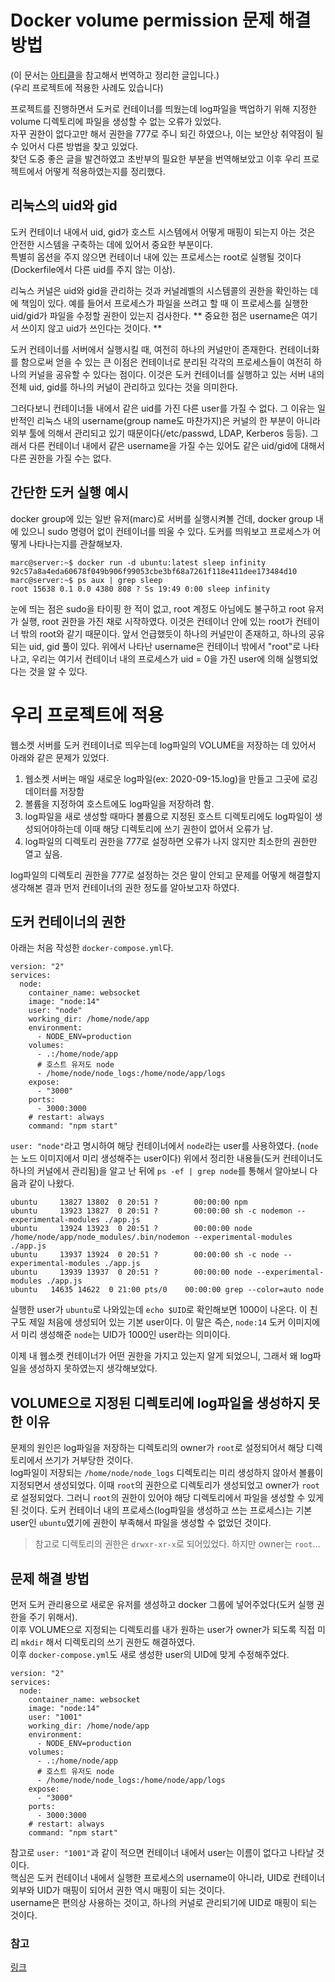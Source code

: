 # Docker volume permission 문제 해결방법

(이 문서는 [아티클](https://medium.com/@mccode/understanding-how-uid-and-gid-work-in-docker-containers-c37a01d01cf)을 참고해서 번역하고 정리한 글입니다.)  
(우리 프로젝트에 적용한 사례도 있습니다)

프로젝트를 진행하면서 도커로 컨테이너를 띄웠는데 log파일을 백업하기 위해 지정한 volume 디렉토리에 파일을 생성할 수 없는 오류가 있었다.  
자꾸 권한이 없다고만 해서 권한을 777로 주니 되긴 하였으나, 이는 보안상 취약점이 될 수 있어서 다른 방법을 찾고 있었다.  
찾던 도중 좋은 글을 발견하였고 초반부의 필요한 부분을 번역해보았고 이후 우리 프로젝트에서 어떻게 적용하였는지를 정리했다.

## 리눅스의 uid와 gid

도커 컨테이너 내에서 uid, gid가 호스트 시스템에서 어떻게 매핑이 되는지 아는 것은 안전한 시스템을 구축하는 데에 있어서 중요한 부분이다.  
특별히 옵션을 주지 않으면 컨테이너 내에 있는 프로세스는 root로 실행될 것이다(Dockerfile에서 다른 uid를 주지 않는 이상).

리눅스 커널은 uid와 gid을 관리하는 것과 커널레벨의 시스템콜의 권한을 확인하는 데에 책임이 있다.
예를 들어서 프로세스가 파일을 쓰려고 할 때 이 프로세스를 실행한 uid/gid가 파일을 수정할 권한이 있는지 검사한다.
** 중요한 점은 username은 여기서 쓰이지 않고 uid가 쓰인다는 것이다. **

도커 컨테이너를 서버에서 실행시킬 때, 여전히 하나의 커널만이 존재한다.
컨테이너화를 함으로써 얻을 수 있는 큰 이점은 컨테이너로 분리된 각각의 프로세스들이 여전히 하나의 커널을 공유할 수 있다는 점이다.
이것은 도커 컨테이너를 실행하고 있는 서버 내의 전체 uid, gid를 하나의 커널이 관리하고 있다는 것을 의미한다.

그러다보니 컨테이너들 내에서 같은 uid를 가진 다른 user를 가질 수 없다.
그 이유는 일반적인 리눅스 내의 username(group name도 마찬가지)은 커널의 한 부분이 아니라 외부 툴에 의해서 관리되고 있기 때문이다(/etc/passwd, LDAP, Kerberos 등등).
그래서 다른 컨테이너 내에서 같은 username을 가질 수는 있어도 같은 uid/gid에 대해서 다른 권한을 가질 수는 없다.

## 간단한 도커 실행 예시

docker group에 있는 일반 유저(marc)로 서버를 실행시켜볼 건데, docker group 내에 있으니 sudo 명령어 없이 컨테이너를 띄울 수 있다.
도커를 띄워보고 프로세스가 어떻게 나타나는지를 관찰해보자.

```
marc@server:~$ docker run -d ubuntu:latest sleep infinity
92c57a8a4eda60678f049b906f99053cbe3bf68a7261f118e411dee173484d10
marc@server:~$ ps aux | grep sleep
root 15638 0.1 0.0 4380 808 ? Ss 19:49 0:00 sleep infinity
```

눈에 띄는 점은 sudo을 타이핑 한 적이 없고, root 계정도 아님에도 불구하고 root 유저가 실행, root 권한을 가진 채로 시작하였다.
이것은 컨테이너 안에 있는 root가 컨테이너 밖의 root와 같기 때문이다.
앞서 언급했듯이 하나의 커널만이 존재하고, 하나의 공유되는 uid, gid 풀이 있다.
위에서 나타난 username은 컨테이너 밖에서 "root"로 나타나고, 우리는 여기서 컨테이너 내의 프로세스가 uid = 0을 가진 user에 의해 실행되었다는 것을 알 수 있다.

# 우리 프로젝트에 적용

웹소켓 서버를 도커 컨테이너로 띄우는데 log파일의 VOLUME을 저장하는 데 있어서 아래와 같은 문제가 있었다.

1. 웹소켓 서버는 매일 새로운 log파일(ex: 2020-09-15.log)을 만들고 그곳에 로깅데이터를 저장함
2. 볼륨을 지정하여 호스트에도 log파일을 저장하려 함.
3. log파일을 새로 생성할 때마다 볼륨으로 지정된 호스트 디렉토리에도 log파일이 생성되어야하는데 이때 해당 디렉토리에 쓰기 권한이 없어서 오류가 남.
4. log파일의 디렉토리 권한을 777로 설정하면 오류가 나지 않지만 최소한의 권한만 열고 싶음.

log파일의 디렉토리 권한을 777로 설정하는 것은 말이 안되고 문제를 어떻게 해결할지 생각해본 결과 먼저 컨테이너의 권한 정도를 알아보고자 하였다.

## 도커 컨테이너의 권한

아래는 처음 작성한 `docker-compose.yml`다.

```
version: "2"
services:
  node:
    container_name: websocket
    image: "node:14"
    user: "node"
    working_dir: /home/node/app
    environment:
      - NODE_ENV=production
    volumes:
      - .:/home/node/app
      # 호스트 유저도 node
      - /home/node/node_logs:/home/node/app/logs
    expose:
      - "3000"
    ports:
      - 3000:3000
    # restart: always
    command: "npm start"

```

`user: "node"`라고 명시하여 해당 컨테이너에서 `node`라는 user를 사용하였다. (`node`는 노드 이미지에서 미리 생성해주는 user이다)
위에서 정리한 내용들(도커 컨테이너도 하나의 커널에서 관리됨)을 알고 난 뒤에 `ps -ef | grep node`를 통해서 알아보니 다음과 같이 나왔다.

```
ubuntu     13827 13802  0 20:51 ?        00:00:00 npm
ubuntu     13923 13827  0 20:51 ?        00:00:00 sh -c nodemon --experimental-modules ./app.js
ubuntu     13924 13923  0 20:51 ?        00:00:00 node /home/node/app/node_modules/.bin/nodemon --experimental-modules ./app.js
ubuntu     13937 13924  0 20:51 ?        00:00:00 sh -c node --experimental-modules ./app.js
ubuntu     13939 13937  0 20:51 ?        00:00:00 node --experimental-modules ./app.js
ubuntu   14635 14622  0 21:00 pts/0    00:00:00 grep --color=auto node
```

실행한 user가 `ubuntu`로 나와있는데 `echo $UID`로 확인해보면 1000이 나온다. 이 친구도 제일 처음에 생성되어 있는 기본 user이다.
이 말은 즉슨, `node:14` 도커 이미지에서 미리 생성해준 `node`는 UID가 1000인 user라는 의미이다.

이제 내 웹소켓 컨테이너가 어떤 권한을 가지고 있는지 알게 되었으니, 그래서 왜 log파일을 생성하지 못하였는지 생각해보았다.

## VOLUME으로 지정된 디렉토리에 log파일을 생성하지 못한 이유

문제의 원인은 log파일을 저장하는 디렉토리의 owner가 `root`로 설정되어서 해당 디렉토리에서 쓰기가 거부당한 것이다.  
log파일이 저장되는 `/home/node/node_logs` 디렉토리는 미리 생성하지 않아서 볼륨이 지정되면서 생성되었다.
이때 `root`의 권한으로 디렉토리가 생성되었고 owner가 `root`로 설정되었다. 그러니 `root`의 권한이 있어야 해당 디렉토리에서 파일을 생성할 수 있게 된 것이다.
도커 컨테이너 내의 프로세스(log파일을 생성하고 쓰는 프로세스)는 기본 user인 `ubuntu`였기에 권한이 부족해서 파일을 생성할 수 없었던 것이다.

> 참고로 디렉토리의 권한은 `drwxr-xr-x`로 되어있었다. 하지만 owner는 `root`...

## 문제 해결 방법

먼저 도커 관리용으로 새로운 유저를 생성하고 docker 그룹에 넣어주었다(도커 실행 권한을 주기 위해서).  
이후 VOLUME으로 지정되는 디렉토리를 내가 원하는 user가 owner가 되도록 직접 미리 `mkdir` 해서 디렉토리의 쓰기 권한도 해결하였다.  
이후 `docker-compose.yml`도 새로 생성한 user의 UID에 맞게 수정해주었다.

```
version: "2"
services:
  node:
    container_name: websocket
    image: "node:14"
    user: "1001"
    working_dir: /home/node/app
    environment:
      - NODE_ENV=production
    volumes:
      - .:/home/node/app
      # 호스트 유저도 node
      - /home/node/node_logs:/home/node/app/logs
    expose:
      - "3000"
    ports:
      - 3000:3000
    # restart: always
    command: "npm start"
```

참고로 `user: "1001"`과 같이 적으면 컨테이너 내에서 user는 이름이 없다고 나타날 것이다.  
핵심은 도커 컨테이너 내에서 실행한 프로세스의 username이 아니라, UID로 컨테이너 외부와 UID가 매핑이 되어서 권한 역시 매핑이 되는 것이다.  
username은 편의상 사용하는 것이고, 하나의 커널로 관리되기에 UID로 매핑이 되는 것이다.

### 참고

[링크](https://medium.com/@mccode/understanding-how-uid-and-gid-work-in-docker-containers-c37a01d01cf)
